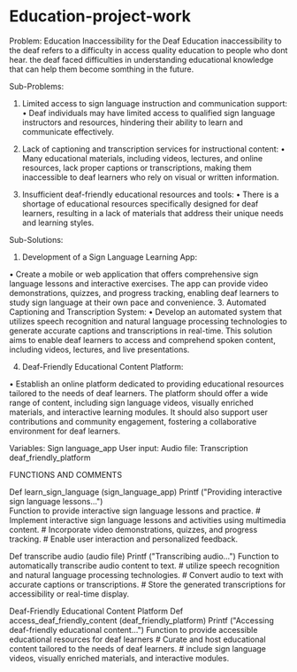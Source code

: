 # Education-project-work
Problem: Education Inaccessibility for the Deaf
Education inaccessibility to the deaf refers to a difficulty in access quality education to people who dont hear. the deaf faced difficulties in understanding educational knowledge that can help them become somthing in the future.

Sub-Problems:

1.	Limited access to sign language instruction and communication support:
•	Deaf individuals may have limited access to qualified sign language instructors and resources, hindering their ability to learn and communicate effectively.

3.	Lack of captioning and transcription services for instructional content:
•	Many educational materials, including videos, lectures, and online resources, lack proper captions or transcriptions, making them inaccessible to deaf learners who rely on visual or written information.
4.	Insufficient deaf-friendly educational resources and tools:
•	There is a shortage of educational resources specifically designed for deaf learners, resulting in a lack of materials that address their unique needs and learning styles.

Sub-Solutions:

1.	Development of a Sign Language Learning App:
   
•	Create a mobile or web application that offers comprehensive sign language lessons and interactive exercises. The app can provide video demonstrations, quizzes, and progress tracking, enabling deaf learners to study sign language at their own pace and convenience.
3.	Automated Captioning and Transcription System:
•	Develop an automated system that utilizes speech recognition and natural language processing technologies to generate accurate captions and transcriptions in real-time. This solution aims to enable deaf learners to access and comprehend spoken content, including videos, lectures, and live presentations.

4.	Deaf-Friendly Educational Content Platform:
   
•	Establish an online platform dedicated to providing educational resources tailored to the needs of deaf learners. The platform should offer a wide range of content, including sign language videos, visually enriched materials, and interactive learning modules. It should also support user contributions and community engagement, fostering a collaborative environment for deaf learners.

Variables:
Sign language_app
User input:
 Audio file:
 Transcription
deaf_friendly_platform

FUNCTIONS AND COMMENTS

Def learn_sign_language (sign_language_app)
Printf ("Providing interactive sign language lessons...")	
    Function to provide interactive sign language lessons and practice.
    # Implement interactive sign language lessons and activities using multimedia content.
    # Incorporate video demonstrations, quizzes, and progress tracking.
    # Enable user interaction and personalized feedback.
    
Def transcribe audio (audio file)
Printf ("Transcribing audio...")
    Function to automatically transcribe audio content to text.
    # utilize speech recognition and natural language processing technologies.
    # Convert audio to text with accurate captions or transcriptions.
    # Store the generated transcriptions for accessibility or real-time display.

Deaf-Friendly Educational Content Platform
Def access_deaf_friendly_content (deaf_friendly_platform) 
    Printf ("Accessing deaf-friendly educational content...")
    Function to provide accessible educational resources for deaf learners
    # Curate and host educational content tailored to the needs of deaf learners.
    # include sign language videos, visually enriched materials, and interactive modules.


